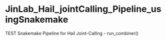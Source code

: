 # JinLab_Hail_jointCalling_Pipeline_usingSnakemake
TEST Snakemake Pipeline for Hail Joint-Calling - run_combiner()

